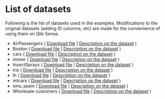# List of datasets
 Following is the list of datasets used in the examples. Modifications to the original datasets (adding ID columns, etc) are made for the convenience of using them on Qlik Sense.


  * AirPassengers ( [Download file](./data/AirPassengers.csv) | [Description on the dataset](https://stat.ethz.ch/R-manual/R-devel/library/datasets/html/AirPassengers.html) )
  * Boston ( [Download file](./data/Boston.xlsx) | [Description on the dataset](http://www.cs.toronto.edu/~delve/data/boston/bostonDetail.html) )  
  * cars ( [Download file](./data/cars.xlsx) | [Description on the dataset](https://stat.ethz.ch/R-manual/R-devel/library/datasets/html/cars.html) )  
  * immer ( [Download file](./data/immer.xlsx) | [Description on the dataset](https://www.rdocumentation.org/packages/MASS/versions/7.3-47/topics/immer) )  
  * InsectSprays ( [Download file](./data/InsectSprays.xlsx) | [Description on the dataset](https://www.rdocumentation.org/packages/datasets/versions/3.4.1/topics/InsectSprays) )
  * Iris ( [Download file](./data/Iris.xlsx) | [Description on the dataset](https://archive.ics.uci.edu/ml/datasets/iris) )  
  * lh ( [Download file](./data/lh.xlsx) | [Description on the dataset](https://stat.ethz.ch/R-manual/R-devel/library/datasets/html/lh.html) )  
  * mtcars ( [Download file](./data/mtcars.xlsx) | [Description on the dataset](https://www.rdocumentation.org/packages/datasets/versions/3.4.1/topics/mtcars) )  
  * sms_spam ( [Download file](./data/sms_spam.xlsx) | [Description on the dataset](http://www.dt.fee.unicamp.br/~tiago/smsspamcollection/) )  
  * Wholesale customers ( [Download file](./data/lh.xlsx) | [Description on the dataset](https://stat.ethz.ch/R-manual/R-devel/library/datasets/html/lh.html) )

